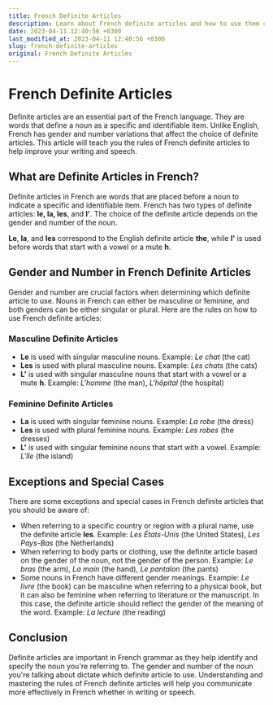 ```yaml
---
title: French Definite Articles
description: Learn about French definite articles and how to use them correctly in your writing and speech.
date: 2023-04-11 12:40:56 +0300
last_modified_at: 2023-04-11 12:40:56 +0300
slug: french-definite-articles
original: French Definite Articles
---
```

# French Definite Articles

Definite articles are an essential part of the French language. They are words that define a noun as a specific and identifiable item. Unlike English, French has gender and number variations that affect the choice of definite articles. This article will teach you the rules of French definite articles to help improve your writing and speech.

## What are Definite Articles in French?

Definite articles in French are words that are placed before a noun to indicate a specific and identifiable item. French has two types of definite articles: **le, la, les**, and **l'**. The choice of the definite article depends on the gender and number of the noun.

**Le**, **la**, and **les** correspond to the English definite article **the**, while **l'** is used before words that start with a vowel or a mute **h**.

## Gender and Number in French Definite Articles

Gender and number are crucial factors when determining which definite article to use. Nouns in French can either be masculine or feminine, and both genders can be either singular or plural. Here are the rules on how to use French definite articles:

### Masculine Definite Articles

- **Le** is used with singular masculine nouns. Example: *Le chat* (the cat)
- **Les** is used with plural masculine nouns. Example: *Les chats* (the cats)
- **L'** is used with singular masculine nouns that start with a vowel or a mute **h**. Example: *L'homme* (the man), *L'hôpital* (the hospital)

### Feminine Definite Articles

- **La** is used with singular feminine nouns. Example: *La robe* (the dress)
- **Les** is used with plural feminine nouns. Example: *Les robes* (the dresses)
- **L'** is used with singular feminine nouns that start with a vowel. Example: *L'île* (the island)

## Exceptions and Special Cases

There are some exceptions and special cases in French definite articles that you should be aware of:

- When referring to a specific country or region with a plural name, use the definite article **les**. Example: *Les États-Unis* (the United States), *Les Pays-Bas* (the Netherlands)
- When referring to body parts or clothing, use the definite article based on the gender of the noun, not the gender of the person. Example: *Le bras* (the arm), *La main* (the hand), *Le pantalon* (the pants)
- Some nouns in French have different gender meanings. Example: *Le livre* (the book) can be masculine when referring to a physical book, but it can also be feminine when referring to literature or the manuscript. In this case, the definite article should reflect the gender of the meaning of the word. Example: *La lecture* (the reading)

## Conclusion

Definite articles are important in French grammar as they help identify and specify the noun you're referring to. The gender and number of the noun you're talking about dictate which definite article to use. Understanding and mastering the rules of French definite articles will help you communicate more effectively in French whether in writing or speech.